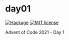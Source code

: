 # day01

[![Hackage](https://img.shields.io/hackage/v/day01.svg?logo=haskell)](https://hackage.haskell.org/package/day01)
[![MIT license](https://img.shields.io/badge/license-MIT-blue.svg)](LICENSE)

Advent of Code 2021 - Day 1
